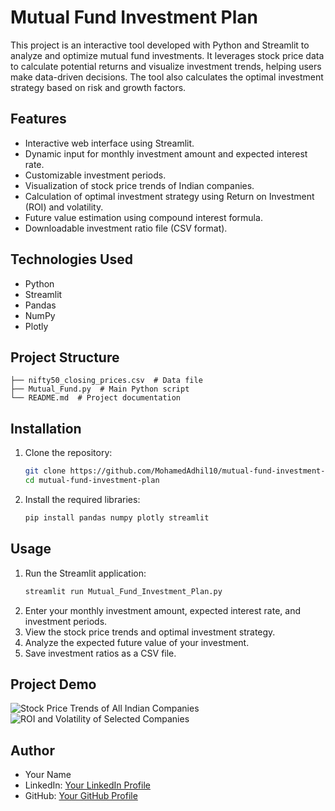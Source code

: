 # Mutual Fund Investment Plan

This project is an interactive tool developed with Python and Streamlit to analyze and optimize mutual fund investments. It leverages stock price data to calculate potential returns and visualize investment trends, helping users make data-driven decisions. The tool also calculates the optimal investment strategy based on risk and growth factors.

## Features
- Interactive web interface using Streamlit.
- Dynamic input for monthly investment amount and expected interest rate.
- Customizable investment periods.
- Visualization of stock price trends of Indian companies.
- Calculation of optimal investment strategy using Return on Investment (ROI) and volatility.
- Future value estimation using compound interest formula.
- Downloadable investment ratio file (CSV format).

## Technologies Used
- Python
- Streamlit
- Pandas
- NumPy
- Plotly

## Project Structure
```
├── nifty50_closing_prices.csv  # Data file
├── Mutual_Fund.py  # Main Python script
└── README.md  # Project documentation
```

## Installation
1. Clone the repository:
   ```bash
   git clone https://github.com/MohamedAdhil10/mutual-fund-investment-plan.git
   cd mutual-fund-investment-plan
   ```
2. Install the required libraries:
   ```bash
   pip install pandas numpy plotly streamlit
   ```

## Usage
1. Run the Streamlit application:
   ```bash
   streamlit run Mutual_Fund_Investment_Plan.py
   ```
2. Enter your monthly investment amount, expected interest rate, and investment periods.
3. View the stock price trends and optimal investment strategy.
4. Analyze the expected future value of your investment.
5. Save investment ratios as a CSV file.

## Project Demo
![Stock Price Trends of All Indian Companies](https://github.com/user-attachments/assets/315b53ec-9d72-4efb-b90c-66114c80f77d)
![ROI and Volatility of Selected Companies](https://github.com/user-attachments/assets/0451537b-a241-4dae-b3aa-d272afcefa92)



## Author
- Your Name
- LinkedIn: [Your LinkedIn Profile](https://linkedin.com/in/mohamed-adhil-99118b247)
- GitHub: [Your GitHub Profile](https://github.com/MohamedAdhil10)

